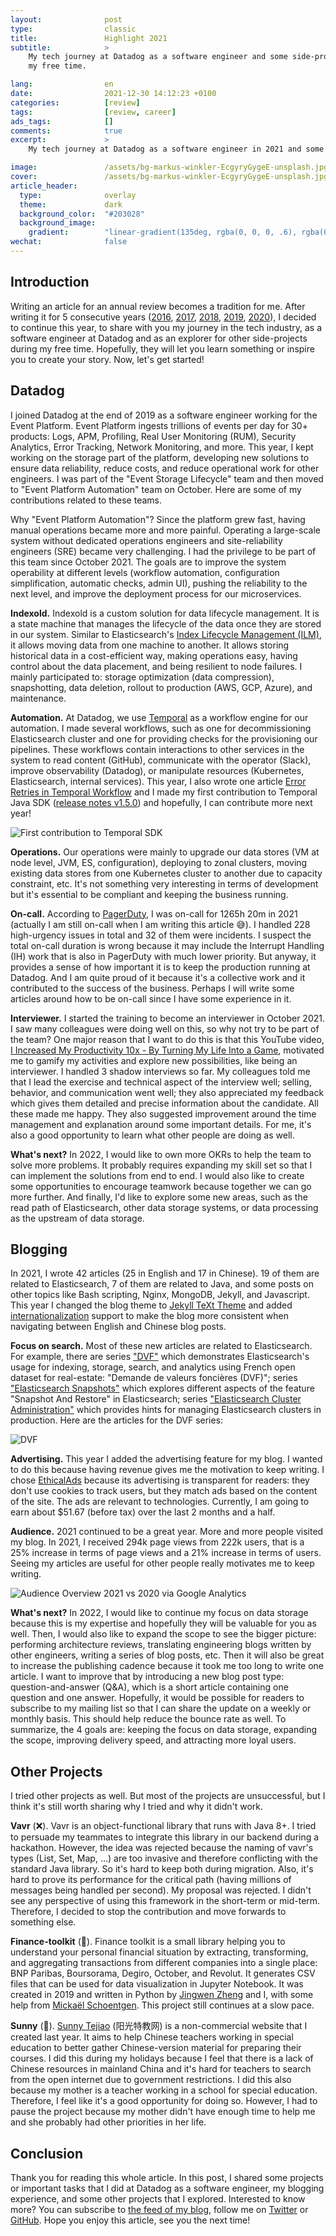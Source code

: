 ```yaml
---
layout:              post
type:                classic
title:               Highlight 2021
subtitle:            >
    My tech journey at Datadog as a software engineer and some side-projects in
    my free time.

lang:                en
date:                2021-12-30 14:12:23 +0100
categories:          [review]
tags:                [review, career]
ads_tags:            []
comments:            true
excerpt:             >
    My tech journey at Datadog as a software engineer in 2021 and some side-projects in my free time.

image:               /assets/bg-markus-winkler-EcgyryGygeE-unsplash.jpg
cover:               /assets/bg-markus-winkler-EcgyryGygeE-unsplash.jpg
article_header:
  type:              overlay
  theme:             dark
  background_color:  "#203028"
  background_image:
    gradient:        "linear-gradient(135deg, rgba(0, 0, 0, .6), rgba(0, 0, 0, .4))"
wechat:              false
---
```


## Introduction

Writing an article for an annual review becomes a tradition for me. After
writing it for 5 consecutive years
([2016](/2016/09/01/projects-highlight-2015-2016/),
[2017](/2017/11/26/highlight-2017/),
[2018](/2018/12/21/highlight-2018/),
[2019](/2019/12/31/highlight-2019/),
[2020](/2021/01/02/highlight-2020/)), I decided to
continue this year, to share with you my journey in the tech
industry, as a software engineer at Datadog and as an explorer for other side-projects
during my free time. Hopefully, they will let you learn something or inspire
you to create your story. Now, let's get started!

## Datadog

I joined Datadog at the end of 2019 as a software engineer working for the Event
Platform. Event Platform ingests trillions of events per day for 30+ products:
Logs, APM, Profiling, Real User Monitoring (RUM), Security Analytics, Error
Tracking, Network Monitoring, and more. This year, I kept working on the storage
part of the platform, developing new solutions to ensure data reliability,
reduce costs, and reduce operational work for other engineers. I was part of
the "Event Storage Lifecycle" team and then moved to "Event Platform Automation"
team on October. Here are some of my contributions related to these teams.

Why "Event Platform Automation"? Since the platform grew fast, having manual operations became
more and more painful. Operating a large-scale system without dedicated
operations engineers and site-reliability engineers (SRE) became very challenging.
I had the privilege to be part of this team since October 2021. The goals are to improve
the system operability at different levels (workflow automation, configuration
simplification, automatic checks, admin UI), pushing the
reliability to the next level, and improve the deployment process for our microservices.

**Indexold.** Indexold is a custom solution for data lifecycle management. It is
a state machine that manages the lifecycle of the data once they are stored in
our system. Similar to Elasticsearch's [Index Lifecycle Management
(ILM)](https://www.elastic.co/guide/en/elasticsearch/reference/7.16/overview-index-lifecycle-management.html),
it allows moving data from one machine to another.
It allows storing historical data in a cost-efficient way, making
operations easy, having control about the data placement, and being resilient to node
failures. I mainly participated to: storage
optimization (data compression), snapshotting, data deletion, rollout to
production (AWS, GCP, Azure), and maintenance.

**Automation.** At Datadog, we use [Temporal](https://temporal.io/) as a workflow
engine for our automation. I made several workflows, such as one for
decommissioning
Elasticsearch cluster and one for providing checks for the provisioning our
pipelines. These workflows contain interactions to other services in the system
to read content (GitHub), communicate with the operator (Slack), improve
observability (Datadog), or manipulate resources (Kubernetes, Elasticsearch,
internal services). This year, I also wrote one article [Error Retries in Temporal
Workflow](/en/error-retries-in-temporal/) and I made my first contribution to Temporal Java SDK ([release
notes v1.5.0](https://github.com/temporalio/sdk-java/releases/tag/v1.5.0)) and
hopefully, I can contribute more next year!

![First contribution to Temporal SDK](/assets/20211231-temporal-java-sdk-1st-contribution.png)

**Operations.** Our operations were mainly to upgrade our data stores (VM at
node level, JVM, ES, configuration), deploying to zonal clusters, moving existing data stores from
one Kubernetes cluster to another due to capacity constraint, etc. It's not
something very interesting in terms of development but it's essential to be
compliant and keeping the business running.

**On-call.** According to [PagerDuty](https://www.pagerduty.com/), I was on-call
for 1265h 20m in 2021 (actually I am still on-call when I am writing
this article 😅). I handled 228 high-urgency issues in total and 32 of them
were incidents. I suspect the total on-call duration is wrong because it may
include the Interrupt Handling (IH) work that is also in PagerDuty with much
lower priority. But anyway, it provides a sense of how important it is to
keep the production running at Datadog. And I am quite proud of it because it's
a collective work and it contributed to the success of the business. Perhaps I
will write some articles around how to be on-call since I have some experience
in it.

**Interviewer.** I started the training to become an interviewer in October 2021. 
I saw many colleagues were doing well on this, so why not try to be part of
the team? One major reason that I want to do this is that this YouTube video,
[I Increased My Productivity 10x - By Turning My Life Into a
Game](https://youtu.be/s6tLGo9yij0), motivated me to gamify my activities and
explore new possibilities, like being an interviewer. I handled 3
shadow interviews so far.
My colleagues told me that I lead the exercise and technical aspect
of the interview well; selling, behavior, and communication went well; they also
appreciated my feedback which gives them detailed
and precise information about the candidate. All these made me happy.
They also suggested improvement around the time management and explanation
around some important details. For me, it's also a good opportunity to learn what
other people are doing as well.

**What's next?** In 2022, I would like to own more OKRs to help the team to
solve more problems. It probably requires expanding my skill set so that I can
implement the solutions from end to end. I would also like to create some
opportunities to encourage teamwork because together we can go more further. And
finally, I'd like to explore some new areas, such as the read path of
Elasticsearch, other data storage systems, or data processing as the upstream of
data storage.

## Blogging

In 2021, I wrote 42 articles (25 in English and 17 in Chinese). 19 of them are
related to Elasticsearch, 7 of them are related to Java, and some posts on other
topics like Bash scripting, Nginx, MongoDB, Jekyll, and Javascript. This year I
changed the blog theme to [Jekyll TeXt
Theme](https://github.com/kitian616/jekyll-TeXt-theme) and added
[internationalization](/en/jekyll-i18n/) support to make the blog more
consistent when navigating between English and Chinese blog posts.

**Focus on search.** Most of these new articles are
related to Elasticsearch. For example, there are series ["DVF"](/en/series/dvf/)
which demonstrates Elasticsearch's usage for indexing, storage, search, and analytics
using French open dataset for real-estate: "Demande de valeurs foncières
(DVF)"; series ["Elasticsearch Snapshots"](/en/series/es-snapshots/) which
explores different aspects of the feature "Snapshot And Restore" in Elasticsearch;
series ["Elasticsearch Cluster Administration"](/en/series/es-admin/) which
provides hints for managing Elasticsearch clusters in production. Here are the
articles for the DVF series:

![DVF](/assets/20211231-dvf.png)

**Advertising.** This year I added the advertising feature for my blog. I wanted
to do this because having revenue gives me the motivation to keep writing. I chose
[EthicalAds](https://www.ethicalads.io/) because its advertising is transparent
for readers: they don't use cookies to track users, but they match ads based on
the content of the site. The ads are relevant to technologies. Currently, I am
going to earn about $51.67 (before tax) over the last 2 months and a half.

**Audience.** 2021 continued to be a great year. More and more people visited my
blog. In 2021, I received 294k page views from 222k users, that is a 25%
increase in terms of page views and a 21% increase in terms of users. Seeing my
articles are useful for other people really motivates me to keep writing.

![Audience Overview 2021 vs 2020 via Google Analytics](/assets/20211231-blog-audience.png)

**What's next?** In 2022, I would like to continue my focus on data storage because this is
my expertise and hopefully they will be valuable for you as well. Then, I would
also like to expand the scope to see the bigger picture: performing architecture
reviews, translating engineering blogs written by other engineers, writing a series of blog
posts, etc. Then it will also be great to increase the publishing cadence
because it took me too long to write one article. I want to improve
that by introducing a new blog post type: question-and-answer (Q&A), which is a
short article containing one question and one answer. Hopefully, it would be
possible for readers to subscribe to my mailing list so that I can share the
update on a weekly or monthly basis. This should help reduce the bounce rate
as well. To summarize, the 4 goals are: keeping the focus on data storage,
expanding the scope, improving delivery speed, and attracting more loyal users.

## Other Projects

I tried other projects as well. But most of the projects are unsuccessful, but
I think it's still worth sharing why I tried and why it didn't work.

**Vavr** (❌). Vavr is an object-functional library that runs with Java 8+. I tried to
persuade my teammates to integrate this library in our backend during a
hackathon. However, the idea was rejected because the naming of vavr's types
(List, Set, Map, ...) are too invasive and therefore conflicting with the
standard Java library. So it's hard to keep both during migration. Also, it's
hard to prove its performance for the critical path (having millions of messages
being handled per second). My proposal was rejected. I didn't see
any perspective of using this framework in the short-term or mid-term. Therefore, I
decided to stop the contribution and move forwards to something else.

**Finance-toolkit** (🐢). Finance toolkit is a small library helping you to
understand your personal financial situation by extracting, transforming, and
aggregating transactions from different companies into a single place:
BNP Paribas, Boursorama, Degiro, October, and Revolut. It generates CSV files
that can be used for data visualization in Jupyter Notebook.
It was created in 2019 and written in Python by
[Jingwen Zheng](https://github.com/jingwen-z/) and I, with some help from
[Mickaël Schoentgen](https://github.com/BoboTiG).
This project still continues at a slow pace.

**Sunny** (🤔). [Sunny Tejiao](https://sunnytj.info/#/) (阳光特教网) is a
non-commercial website that I created last year. It aims to help Chinese
teachers working in special education to better gather Chinese-version
material for preparing their courses. I did this during my holidays because I
feel that there is a lack of Chinese resources in mainland China and it's
hard for teachers to search from the open internet due to government
restrictions. I did this also because my mother is a teacher working in a school for
special education. Therefore, I feel like it's a good opportunity for doing so.
However, I had to pause the project because my mother didn't have enough time to
help me and she probably had other priorities in her life.

## Conclusion

Thank you for reading this whole article. In this post, I shared some projects
or important tasks that I did at Datadog as a software engineer, my blogging
experience, and some other projects that I explored.
Interested to know more? You can subscribe to [the feed of my blog](/feed.xml), follow me
on [Twitter](https://twitter.com/mincong_h) or
[GitHub](https://github.com/mincong-h/). Hope you enjoy this article, see you the next time!
